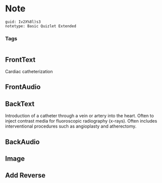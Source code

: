 # Note
```
guid: Iv2X%8l)s3
notetype: Basic Quizlet Extended
```

### Tags
```
```

## FrontText
Cardiac catheterization

## FrontAudio


## BackText
Introduction of a catheter through a vein or artery into the heart. Often to inject contrast media for fluoroscopic radiography (x-rays). Often includes interventional procedures such as angioplasty and atherectomy.

## BackAudio


## Image


## Add Reverse

